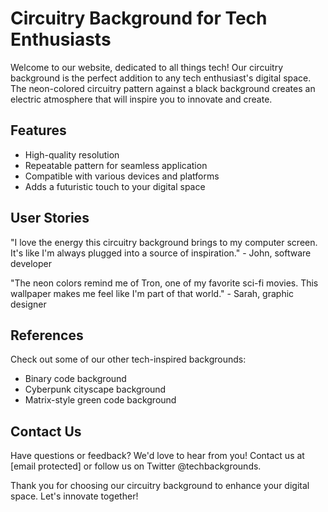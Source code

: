 <!--font:IBM Plex Sans-->

# Circuitry Background for Tech Enthusiasts

Welcome to our website, dedicated to all things tech! Our circuitry background is the perfect addition to any tech enthusiast's digital space. The neon-colored circuitry pattern against a black background creates an electric atmosphere that will inspire you to innovate and create.

## Features

- High-quality resolution
- Repeatable pattern for seamless application
- Compatible with various devices and platforms
- Adds a futuristic touch to your digital space

## User Stories

"I love the energy this circuitry background brings to my computer screen. It's like I'm always plugged into a source of inspiration." - John, software developer

"The neon colors remind me of Tron, one of my favorite sci-fi movies. This wallpaper makes me feel like I'm part of that world." - Sarah, graphic designer

## References

Check out some of our other tech-inspired backgrounds:

- Binary code background
- Cyberpunk cityscape background
- Matrix-style green code background

## Contact Us

Have questions or feedback? We'd love to hear from you! Contact us at [email protected] or follow us on Twitter @techbackgrounds.

Thank you for choosing our circuitry background to enhance your digital space. Let's innovate together!

<!--

Write me content for website with wallpaper which alt text is:

"A wallpaper with a repeating pattern of neon-colored circuitry, set against a black background."

The name/title of the page should not be 1:1 copy of the alt text but rather a real content of the website which is using this wallpaper.

- Use markdown format 
- Start with heading
- Heading should be short and concise
- The content should look like a real website 
- The website should not be about the wallpaper, wallpaper is just a related background
- Heading should be contain work "wallpaper" or "background"
- Include real sections like references, contact, user stories, etc. use things relevant to the page purpose.
- Feel free to use structure like headings, bullets, numbering, blockquotes, paragraphs, horizontal lines, etc.
- You can use formatting like bold or _italic_
- You can include UTF-8 emojis
- Links should be only #hash anchors (and you can refer to the document itself)
- Do not include images


---


# Circuitry Background for Tech Enthusiasts

Welcome to our website, dedicated to all things tech! Our circuitry background is the perfect addition to any tech enthusiast's digital space. The neon-colored circuitry pattern against a black background creates an electric atmosphere that will inspire you to innovate and create.

## Features

- High-quality resolution
- Repeatable pattern for seamless application
- Compatible with various devices and platforms
- Adds a futuristic touch to your digital space

## User Stories

"I love the energy this circuitry background brings to my computer screen. It's like I'm always plugged into a source of inspiration." - John, software developer

"The neon colors remind me of Tron, one of my favorite sci-fi movies. This wallpaper makes me feel like I'm part of that world." - Sarah, graphic designer

## References

Check out some of our other tech-inspired backgrounds:

- Binary code background
- Cyberpunk cityscape background
- Matrix-style green code background

## Contact Us

Have questions or feedback? We'd love to hear from you! Contact us at [email protected] or follow us on Twitter @techbackgrounds.

Thank you for choosing our circuitry background to enhance your digital space. Let's innovate together!

-->
